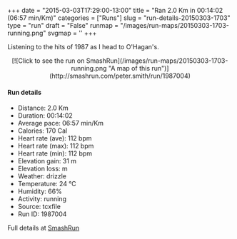 +++
date = "2015-03-03T17:29:00-13:00"
title = "Ran 2.0 Km in 00:14:02 (06:57 min/Km)"
categories = ["Runs"]
slug = "run-details-20150303-1703"
type = "run"
draft = "False"
runmap = "/images/run-maps/20150303-1703-running.png"
svgmap = '<polyline points="74 96, 76 95, 74 86, 100 64, 97 56, 84 42, 82 34, 80 31, 76 30, 76 21, 66 19, 64 15, 34 9, 17 4, 9 5, 7 9, 0 9">'
+++

Listening to the hits of 1987 as I head to O'Hagan's. 



<!--more-->

<center>
[![Click to see the run on SmashRun](/images/run-maps/20150303-1703-running.png "A map of this run")](http://smashrun.com/peter.smith/run/1987004)
</center>

#### Run details

* Distance: 2.0 Km
* Duration: 00:14:02
* Average pace: 06:57 min/Km
* Calories: 170 Cal
* Heart rate (ave): 112 bpm
* Heart rate (max): 112 bpm
* Heart rate (min): 112 bpm
* Elevation gain: 31 m
* Elevation loss:  m
* Weather: drizzle
* Temperature: 24 &deg;C
* Humidity: 66%
* Activity: running
* Source: tcxfile
* Run ID: 1987004

Full details at [SmashRun](http://smashrun.com/peter.smith/run/1987004)